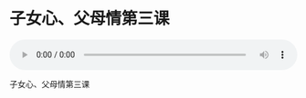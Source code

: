 # 子女心、父母情第三课

<audio style="width: 100%;" preload="false" controls controlslist="nodownload"><source src="//cdn.simai.ml/audio/mp3/old/24823.mp3" type="audio/mpeg">Your browser does not support the audio element.</audio>


<p>子女心、父母情第三课</p>